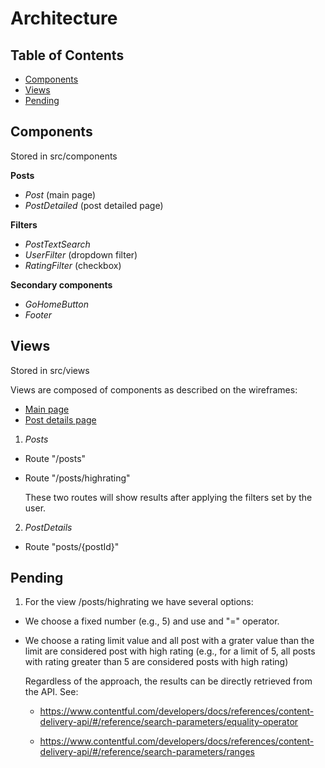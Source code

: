 # Architecture

## Table of Contents

- [Components](#components)
- [Views](#views)
- [Pending](#pending)

## Components

Stored in src/components

**Posts**

- _Post_ (main page)
- _PostDetailed_ (post detailed page)

**Filters**

- _PostTextSearch_
- _UserFilter_ (dropdown filter)
- _RatingFilter_ (checkbox)

**Secondary components**

- _GoHomeButton_
- _Footer_

## Views

Stored in src/views

Views are composed of components as described on the wireframes:

- [Main page](./design/wireframe_home.png)
- [Post details page](./design/wireframe_post_details.png)

1. _Posts_

- Route "/posts"
- Route "/posts/highrating"

  These two routes will show results after applying the filters set by the user.

2. _PostDetails_

- Route "posts/{postId}"

## Pending

1. For the view /posts/highrating we have several options:

- We choose a fixed number (e.g., 5) and use and "=" operator.
- We choose a rating limit value and all post with a grater value than the limit are considered post with high rating (e.g., for a limit of 5, all posts with rating greater than 5 are considered posts with high rating)

  Regardless of the approach, the results can be directly retrieved from the API. See:

  - https://www.contentful.com/developers/docs/references/content-delivery-api/#/reference/search-parameters/equality-operator

  - https://www.contentful.com/developers/docs/references/content-delivery-api/#/reference/search-parameters/ranges
